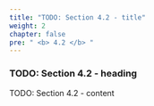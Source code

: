 ```yaml
---
title: "TODO: Section 4.2 - title"
weight: 2
chapter: false
pre: " <b> 4.2 </b> "
---
```


### TODO: Section 4.2 - heading

TODO: Section 4.2 - content
